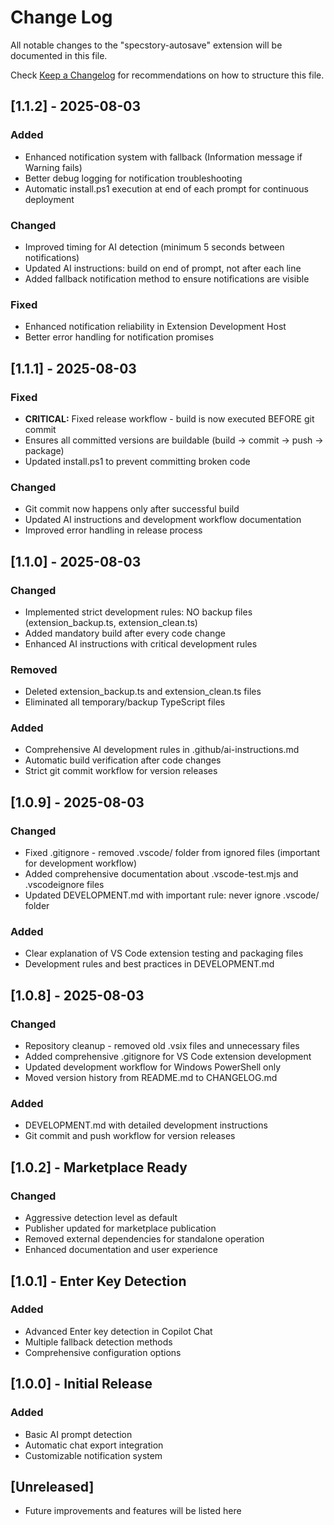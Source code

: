 # Change Log

All notable changes to the "specstory-autosave" extension will be documented in this file.

Check [Keep a Changelog](http://keepachangelog.com/) for recommendations on how to structure this file.

## [1.1.2] - 2025-08-03

### Added
- Enhanced notification system with fallback (Information message if Warning fails)
- Better debug logging for notification troubleshooting
- Automatic install.ps1 execution at end of each prompt for continuous deployment

### Changed
- Improved timing for AI detection (minimum 5 seconds between notifications)
- Updated AI instructions: build on end of prompt, not after each line
- Added fallback notification method to ensure notifications are visible

### Fixed
- Enhanced notification reliability in Extension Development Host
- Better error handling for notification promises

## [1.1.1] - 2025-08-03

### Fixed
- **CRITICAL:** Fixed release workflow - build is now executed BEFORE git commit
- Ensures all committed versions are buildable (build → commit → push → package)
- Updated install.ps1 to prevent committing broken code

### Changed
- Git commit now happens only after successful build
- Updated AI instructions and development workflow documentation
- Improved error handling in release process

## [1.1.0] - 2025-08-03

### Changed
- Implemented strict development rules: NO backup files (extension_backup.ts, extension_clean.ts)
- Added mandatory build after every code change
- Enhanced AI instructions with critical development rules

### Removed
- Deleted extension_backup.ts and extension_clean.ts files
- Eliminated all temporary/backup TypeScript files

### Added
- Comprehensive AI development rules in .github/ai-instructions.md
- Automatic build verification after code changes
- Strict git commit workflow for version releases

## [1.0.9] - 2025-08-03

### Changed
- Fixed .gitignore - removed .vscode/ folder from ignored files (important for development workflow)
- Added comprehensive documentation about .vscode-test.mjs and .vscodeignore files
- Updated DEVELOPMENT.md with important rule: never ignore .vscode/ folder

### Added
- Clear explanation of VS Code extension testing and packaging files
- Development rules and best practices in DEVELOPMENT.md

## [1.0.8] - 2025-08-03

### Changed
- Repository cleanup - removed old .vsix files and unnecessary files
- Added comprehensive .gitignore for VS Code extension development
- Updated development workflow for Windows PowerShell only
- Moved version history from README.md to CHANGELOG.md

### Added
- DEVELOPMENT.md with detailed development instructions
- Git commit and push workflow for version releases

## [1.0.2] - Marketplace Ready

### Changed
- Aggressive detection level as default
- Publisher updated for marketplace publication
- Removed external dependencies for standalone operation
- Enhanced documentation and user experience

## [1.0.1] - Enter Key Detection

### Added
- Advanced Enter key detection in Copilot Chat
- Multiple fallback detection methods
- Comprehensive configuration options

## [1.0.0] - Initial Release

### Added
- Basic AI prompt detection
- Automatic chat export integration
- Customizable notification system

## [Unreleased]

- Future improvements and features will be listed here